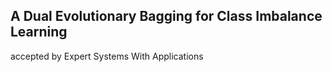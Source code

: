 ## A Dual Evolutionary Bagging for Class Imbalance Learning

accepted by Expert Systems With Applications
